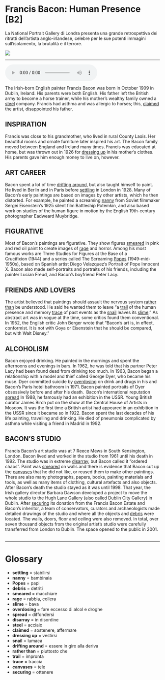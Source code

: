 # Francis Bacon: Human Presence   [B2]

La National Portrait Gallery di Londra presenta una grande retrospettiva dei ritratti dell’artista anglo-irlandese, celebre per le sue potenti immagini sull’isolamento, la brutalità e il terrore.

![](Francis%20Bacon%20Human%20Presence.webp)

--------------

<div>
<audio controls autoplay>
    <source src="https:/raw.githubusercontent.com/dartie/speakup/main/2024-11/Francis%20Bacon%20Human%20Presence.mp3" type="audio/mpeg">
</audio>
</div>


The Irish-born English painter Francis Bacon was born in October 1909 in Dublin, Ireland. His parents were both English. His father left the British army to become a horse trainer, while his mother’s wealthy family owned a [steel](## "acciaio") company. Francis had asthma and was allergic to horses; this, [claimed](## "sostenere, affermare") the artist, disappointed his father.

## INSPIRATION
Francis was close to his grandmother, who lived in rural County Laois. Her beautiful rooms and ornate furniture later inspired his art. The Bacon family moved between England and Ireland many times. Francis was educated at home, but was thrown out in 1926 for [dressing up](## "vestirsi") in his mother’s clothes. His parents gave him enough money to live on, however. 

## ART CAREER
Bacon spent a lot of time [drifting around](## "essere in giro alla deriva"), but also taught himself to paint. He lived in Berlin and in Paris before [settling](## "stabilirsi") in London in 1928. Many of Bacon’s early paintings are based on images by other artists, which he then distorted. For example, he painted a screaming [nanny](## "bambinaia") from Soviet filmmaker Sergei Eisenstein’s 1925 silent film Battleship Potemkin, and also based work on studies of the human figure in motion by the English 19th-century photographer Eadweard Muybridge.

## FIGURATIVE
Most of Bacon’s paintings are figurative. They show figures [smeared](## "macchiare") in pink and red oil paint to create images of [rage](## "rabbia, collera") and horror. Among his most famous works are Three Studies for Figures at the Base of a Crucifixion (1944) and a series called The Screaming [Popes](## "papi") (1949-mid-1950s), based on Spanish artist Diego Velazquez’s Portrait of Pope Innocent X. Bacon also made self-portraits and portraits of his friends, including the painter Lucian Freud, and Bacon’s boyfriend Peter Lacy.

## FRIENDS AND LOVERS
The artist believed that paintings should assault the nervous system [rather than](## "piuttosto che") be understood. He said he wanted them to leave “a [trail](## "impronta") of the human presence and memory [trace](## "traccia") of past events as the [snail](## "lumaca") leaves its [slime](## "bava").” As abstract art was in vogue at the time, some critics found them conventional. In 1952, the English critic John Berger wrote that “Bacon’s art is, in effect, conformist. It is not with Goya or Eisenstein that he should be compared, but with Walt Disney.”

## ALCOHOLISM
Bacon enjoyed drinking. He painted in the mornings and spent the afternoons and evenings in bars. In 1962, he was told that his partner Peter Lacy had been found dead from drinking too much. In 1963, Bacon began a relationship with a model and thief called George Dyer, who became his muse. Dyer committed suicide by [overdosing](## "fare eccesso di alcol e droghe") on drink and drugs in his and Bacon’s Paris hotel bathroom in 1971. Bacon painted portraits of Dyer obsessively before and after his death. 
Bacon’s international reputation [spread](## "diffondersi") In 1988, he famously had an exhibition in the USSR. Young British curator James Birch put on the show at the Central House of Artists in Moscow. It was the first time a British artist had appeared in an exhibition in the USSR since it became so in 1922. Bacon spent the last decades of his life painting, travelling and drinking. He died of pneumonia complicated by asthma while visiting a friend in Madrid in 1992.   

## BACON’S STUDIO
Francis Bacon’s art studio was at 7 Reece Mews in South Kensington, London. Bacon lived and worked in the studio from 1961 until his death in 1992. The studio was in extreme [disarray](## "in disordine"), but Bacon called it “ordered chaos”. Paint was [smeared](## "macchiare") on walls and there is evidence that Bacon cut up the [canvases](## "tele") that he did not like, or reused them to make other paintings. There are also many photographs, papers, books, painting materials and tools, as well as many items of clothing, cultural artefacts and also objects. After Bacon’s death the studio stayed as it was until 1998. That year, the Irish gallery director Barbara Dawson developed a project to move the whole studio to the Hugh Lane Gallery (also called Dublin City Gallery) in Dublin. After [securing](## "ottenere") its donation from the Francis Bacon Estate and Bacon’s inheritor, a team of conservators, curators and archaeologists made detailed drawings of the studio and where all the objects and [debris](## "detriti") were located. The walls, doors, floor and ceiling were also removed. In total, over seven thousand objects from the original artist’s studio were carefully transferred from London to Dublin. The space opened to the public in 2001.
 

--------------

<div style = "display:block; clear:both; page-break-after:always;"></div>

# Glossary
* **settling** = stabilirsi
* **nanny** = bambinaia
* **Popes** = papi
* **debris** = detriti
* **smeared** = macchiare
* **rage** = rabbia, collera
* **slime** = bava
* **overdosing** = fare eccesso di alcol e droghe
* **spread** = diffondersi
* **disarray** = in disordine
* **steel** = acciaio
* **claimed** = sostenere, affermare
* **dressing up** = vestirsi
* **snail** = lumaca
* **drifting around** = essere in giro alla deriva
* **rather than** = piuttosto che
* **trail** = impronta
* **trace** = traccia
* **canvases** = tele
* **securing** = ottenere
